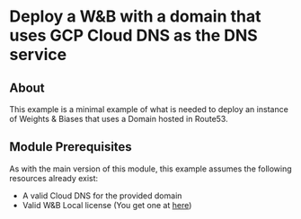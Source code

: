 # Deploy a W&B with a domain that uses GCP Cloud DNS as the DNS service

## About

This example is a minimal example of what is needed to deploy an instance of
Weights & Biases that uses a Domain hosted in Route53.

## Module Prerequisites

As with the main version of this module, this example assumes the following
resources already exist:

- A valid Cloud DNS for the provided domain
- Valid W&B Local license (You get one at [here](https://deploy.wandb.ai))
